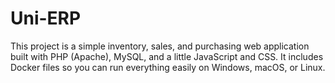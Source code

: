 # Uni-ERP
This project is a simple inventory, sales, and purchasing web application built with PHP (Apache), MySQL, and a little JavaScript and CSS. It includes Docker files so you can run everything easily on Windows, macOS, or Linux.
